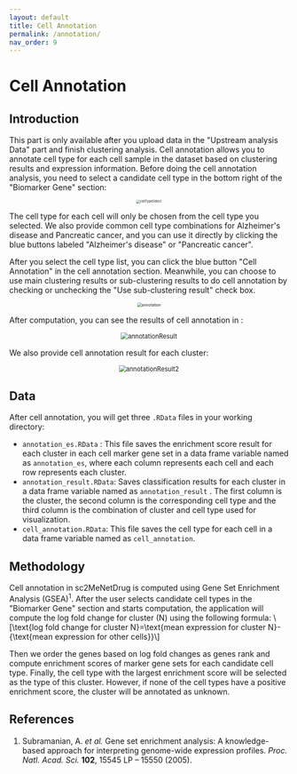 ```yaml
---
layout: default
title: Cell Annotation
permalink: /annotation/
nav_order: 9
---
```


# Cell Annotation

## Introduction

This part is only available after you upload data in the "Upstream analysis Data" part and finish clustering analysis. Cell annotation allows you to annotate cell type for each cell sample in the dataset based on clustering results and expression information. Before doing the cell annotation analysis, you need to select a candidate cell type in the bottom right of the "Biomarker Gene" section:

<p align="center"><img src="../pic/cellTypeSelect.png" alt="cellTypeSelect" style="zoom:40%;" /></p>

The cell type for each cell will only be chosen from the cell type you selected. We also provide common cell type combinations for Alzheimer's disease and Pancreatic cancer, and you can use it directly by clicking the blue buttons labeled "Alzheimer's disease" or "Pancreatic cancer".

After you select the cell type list, you can click the blue button "Cell Annotation" in the cell annotation section. Meanwhile, you can choose to use main clustering results or sub-clustering results to do cell annotation by checking or unchecking the "Use sub-clustering result" check box.

<p align="center"><img src="../pic/annotation.png" alt="annotation" style="zoom:50%;" /></p>

After computation, you can see the results of cell annotation in :

<p align="center"><img src="../pic/annotationResult.png" alt="annotationResult" style="zoom:80%;" /></p>

We also provide cell annotation result for each cluster:

<p align="center"><img src="../pic/annotationResult2.png" alt="annotationResult2" style="zoom:80%;" /></p>

## Data

After cell annotation, you will get three `.RData` files in your working directory:

* `annotation_es.RData` : This file saves the enrichment score result for each cluster in each cell marker gene set in a data frame variable named as `annotation_es`, where each column represents each cell and each row represents each cluster.
* `annotation_result.RData`: Saves classification results for each cluster in a data frame variable named as `annotation_result` . The first column is the cluster, the second column is the corresponding cell type and the third column is the combination of cluster and cell type used for visualization.
* `cell_annotation.RData`: This file saves the cell type for each cell in a data frame variable named as `cell_annotation`. 

## Methodology

Cell annotation in sc2MeNetDrug is computed using Gene Set Enrichment Analysis (GSEA)<sup>1</sup>. After the user selects candidate cell types in the "Biomarker Gene" section and starts computation, the application will compute the log fold change for cluster \(N​\) using the following formula:
\\[\text{log fold change for cluster N}=\text{mean expression for cluster N}-{\text{mean expression for other cells}}\\]

Then we order the genes based on log fold changes as genes rank and compute enrichment scores of marker gene sets for each candidate cell type. Finally, the cell type with the largest enrichment score will be selected as the type of this cluster. However, if none of the cell types have a positive enrichment score, the cluster will be annotated as unknown. 



## References

1. Subramanian, A. *et al.* Gene set enrichment analysis: A knowledge-based approach for interpreting genome-wide expression profiles. *Proc. Natl. Acad. Sci.* **102**, 15545 LP – 15550 (2005).